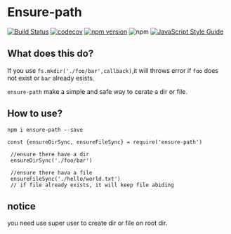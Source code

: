 # Ensure-path
[![Build Status](https://travis-ci.org/saltfish666/ensure-path.svg?branch=master)](https://travis-ci.org/saltfish666/ensure-path)
[![codecov](https://codecov.io/gh/saltfish666/ensure-path/branch/master/graph/badge.svg)](https://codecov.io/gh/saltfish666/ensure-path)
[![npm version](https://badge.fury.io/js/ensure-path.svg)](https://badge.fury.io/js/ensure-path)
![npm](https://img.shields.io/npm/dm/ensure-path.svg)
[![JavaScript Style Guide](https://img.shields.io/badge/code_style-standard-brightgreen.svg)](https://standardjs.com)


## What does this do?
If you use `fs.mkdir('./foo/bar',callback)`,it will throws error if `foo` does not exist or `bar`
already esists.

`ensure-path` make a simple and safe way to cerate a dir or file.

## How to use?

`npm i ensure-path --save`
```
const {ensureDirSync, ensureFileSync} = require('ensure-path')
 
 //ensure there have a dir
 ensureDirSync('./foo/bar')
 
 //ensure there hava a file
 ensureFileSync('./hello/world.txt')
 // if file already exists, it will keep file abiding
```

## notice
you need use super user to create dir or file on root dir.
